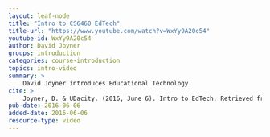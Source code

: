 ```yaml
---
layout: leaf-node
title: "Intro to CS6460 EdTech"
title-url: "https://www.youtube.com/watch?v=WxYy9A20c54"
youtube-id: WxYy9A20c54
author: David Joyner
groups: introduction
categories: course-introduction
topics: intro-video
summary: >
    David Joyner introduces Educational Technology.
cite: >
    Joyner, D. & UDacity. (2016, June 6). Intro to EdTech. Retrieved from https://www.youtube.com/watch?v=WxYy9A20c54
pub-date: 2016-06-06
added-date: 2016-06-06
resource-type: video
---
```

